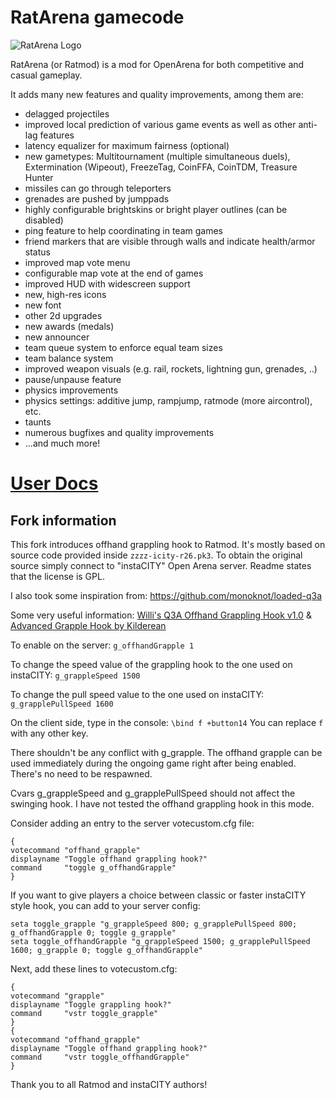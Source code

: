 # RatArena gamecode

![RatArena Logo](ratmod_logo.svg)

RatArena (or Ratmod) is a mod for OpenArena for both competitive and casual gameplay.

It adds many new features and quality improvements, among them are:

- delagged projectiles
- improved local prediction of various game events as well as other anti-lag features
- latency equalizer for maximum fairness (optional)
- new gametypes: Multitournament (multiple simultaneous duels), Extermination (Wipeout),
  FreezeTag, CoinFFA, CoinTDM, Treasure Hunter
- missiles can go through teleporters
- grenades are pushed by jumppads
- highly configurable brightskins or bright player outlines (can be disabled)
- ping feature to help coordinating in team games
- friend markers that are visible through walls and indicate health/armor status
- improved map vote menu
- configurable map vote at the end of games
- improved HUD with widescreen support
- new, high-res icons
- new font
- other 2d upgrades
- new awards (medals)
- new announcer
- team queue system to enforce equal team sizes
- team balance system
- improved weapon visuals (e.g. rail, rockets, lightning gun, grenades, ..)
- pause/unpause feature
- physics improvements
- physics settings: additive jump, rampjump, ratmode (more aircontrol), etc.
- taunts
- numerous bugfixes and quality improvements
- ...and much more!

# [User Docs](https://ratmod.github.io)


## Fork information

This fork introduces offhand grappling hook to Ratmod. It's mostly based on source code provided inside `zzzz-icity-r26.pk3`. To obtain the original source simply connect to "instaCITY" Open Arena server. Readme states that the license is GPL.

I also took some inspiration from: https://github.com/monoknot/loaded-q3a

Some very useful information: [Willi's Q3A Offhand Grappling Hook v1.0](http://old.mrhide.fr/q3coding/Offhand%20Grappling%20Hook.htm) & [Advanced Grapple Hook by Kilderean](http://old.mrhide.fr/code3arena/tutorial40.htm)


To enable on the server:
`g_offhandGrapple 1`

To change the speed value of the grappling hook to the one used on instaCITY:
`g_grappleSpeed 1500`

To change the pull speed value to the one used on instaCITY: 
`g_grapplePullSpeed 1600`


On the client side, type in the console:
`\bind f +button14`
You can replace `f` with any other key.

There shouldn't be any conflict with g_grapple. The offhand grapple can be used immediately during the ongoing game right after being enabled. There's no need to be respawned.

Cvars g_grappleSpeed and g_grapplePullSpeed should not affect the swinging hook. I have not tested the offhand grappling hook in this mode.

Consider adding an entry to the server votecustom.cfg file: 
```
{
votecommand	"offhand_grapple"
displayname	"Toggle offhand grappling hook?"
command		"toggle g_offhandGrapple"
}
```


If you want to give players a choice between classic or faster instaCITY style hook, you can add to your server config: 
```
seta toggle_grapple "g_grappleSpeed 800; g_grapplePullSpeed 800; g_offhandGrapple 0; toggle g_grapple"
seta toggle_offhandGrapple "g_grappleSpeed 1500; g_grapplePullSpeed 1600; g_grapple 0; toggle g_offhandGrapple"
```

Next, add these lines to votecustom.cfg:
```
{
votecommand	"grapple"
displayname	"Toggle grappling hook?"
command		"vstr toggle_grapple"
}
{
votecommand	"offhand_grapple"
displayname	"Toggle offhand grappling hook?"
command		"vstr toggle_offhandGrapple"
}
```

Thank you to all Ratmod and instaCITY authors!
